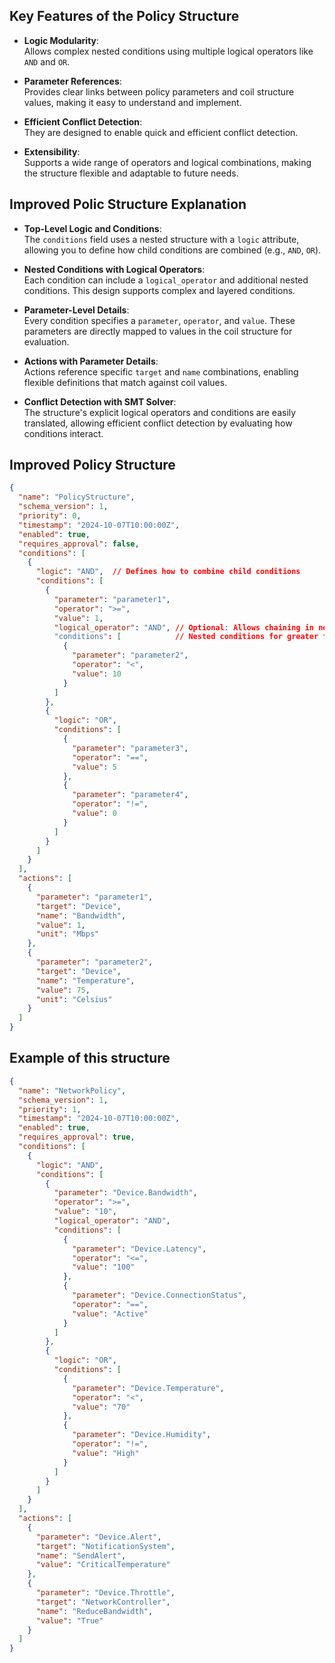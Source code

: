## Key Features of the Policy Structure

- **Logic Modularity**:  
  Allows complex nested conditions using multiple logical operators like `AND` and `OR`.

- **Parameter References**:  
  Provides clear links between policy parameters and coil structure values, making it easy to understand and implement.

- **Efficient Conflict Detection**:  
  They are designed to enable quick and efficient conflict detection.

- **Extensibility**:  
  Supports a wide range of operators and logical combinations, making the structure flexible and adaptable to future needs.


## Improved Polic Structure Explanation

- **Top-Level Logic and Conditions**:  
  The `conditions` field uses a nested structure with a `logic` attribute, allowing you to define how child conditions are combined (e.g., `AND`, `OR`).

- **Nested Conditions with Logical Operators**:  
  Each condition can include a `logical_operator` and additional nested conditions. This design supports complex and layered conditions.

- **Parameter-Level Details**:  
  Every condition specifies a `parameter`, `operator`, and `value`. These parameters are directly mapped to values in the coil structure for evaluation.

- **Actions with Parameter Details**:  
  Actions reference specific `target` and `name` combinations, enabling flexible definitions that match against coil values.

- **Conflict Detection with SMT Solver**:  
  The structure's explicit logical operators and conditions are easily translated, allowing efficient conflict detection by evaluating how conditions interact.


## Improved Policy Structure

```json
{
  "name": "PolicyStructure",
  "schema_version": 1,
  "priority": 0,
  "timestamp": "2024-10-07T10:00:00Z",
  "enabled": true,
  "requires_approval": false,
  "conditions": [
    {
      "logic": "AND",  // Defines how to combine child conditions
      "conditions": [
        {
          "parameter": "parameter1",
          "operator": ">=",
          "value": 1,
          "logical_operator": "AND", // Optional: Allows chaining in nested condition level
          "conditions": [            // Nested conditions for greater flexibility
            {
              "parameter": "parameter2",
              "operator": "<",
              "value": 10
            }
          ]
        },
        {
          "logic": "OR",
          "conditions": [
            {
              "parameter": "parameter3",
              "operator": "==",
              "value": 5
            },
            {
              "parameter": "parameter4",
              "operator": "!=",
              "value": 0
            }
          ]
        }
      ]
    }
  ],
  "actions": [
    {
      "parameter": "parameter1",
      "target": "Device",
      "name": "Bandwidth",
      "value": 1,
      "unit": "Mbps"
    },
    {
      "parameter": "parameter2",
      "target": "Device",
      "name": "Temperature",
      "value": 75,
      "unit": "Celsius"
    }
  ]
}
```

## Example of this structure
```json
{
  "name": "NetworkPolicy",
  "schema_version": 1,
  "priority": 1,
  "timestamp": "2024-10-07T10:00:00Z",
  "enabled": true,
  "requires_approval": true,
  "conditions": [
    {
      "logic": "AND",
      "conditions": [
        {
          "parameter": "Device.Bandwidth",
          "operator": ">=",
          "value": "10",
          "logical_operator": "AND",
          "conditions": [
            {
              "parameter": "Device.Latency",
              "operator": "<=",
              "value": "100"
            },
            {
              "parameter": "Device.ConnectionStatus",
              "operator": "==",
              "value": "Active"
            }
          ]
        },
        {
          "logic": "OR",
          "conditions": [
            {
              "parameter": "Device.Temperature",
              "operator": "<",
              "value": "70"
            },
            {
              "parameter": "Device.Humidity",
              "operator": "!=",
              "value": "High"
            }
          ]
        }
      ]
    }
  ],
  "actions": [
    {
      "parameter": "Device.Alert",
      "target": "NotificationSystem",
      "name": "SendAlert",
      "value": "CriticalTemperature"
    },
    {
      "parameter": "Device.Throttle",
      "target": "NetworkController",
      "name": "ReduceBandwidth",
      "value": "True"
    }
  ]
}

```


